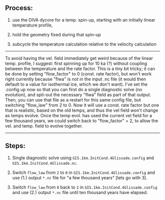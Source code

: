 Process:
--------

1) use the DIVA dycore for a temp. spin-up, starting with an initially linear
temperature profile, 

2) hold the geometry fixed during that spin-up 

3) subcycle the temperature calculation relative to the velocity calculation


-------------------------------------------------------------------------------


To avoid having the vel. field immediately get weird because of the linear temp.
profile, I suggest: first spinning up for 10 ka (?) without coupling between
the temperature and the rate factor.  This is a tiny bit tricky; it can be done
by setting "flow_factor" to 0 (const. rate factor), but won't work right
currently because "flwa" is not in the input .nc file (it would then default to
a value for isothermal ice, which we don't want).  I've set the .config up now
so that you can first do a single diagnostic solve (no evolution), and spit-out
the necessary "flwa" field as part of that output. Then, you can use that file
as a restart for this same config file, but switching "flow_law" from 2 to 0.
Now it will use a const.  rate factor but one that is realistic, based on the
old temps, and thus the vel field won't change as temps evolve.  Once the temp
evol. has used the current vel field for a few thousand years, we could switch
back to "flow_factor" = 2, to allow the vel. and temp. field to evolve
together.

--------------------------------------------------------------------------------

Steps:
------

1. Single diagnostic solve using `GIS.1km.InitCond.4Glissade.config` and `
GIS.1km.InitCond.4Glissade.nc`. 

2. Switch `flow_law` from `2` to `0` in `GIS.1km.InitCond.4Glissade.config` and
use (1.) output `*.nc` file for "a few thousand years" [lets go with 3]. 

3. Switch `flow_law` from `0` back to `2` in `GIS.1km.InitCond.4Glissade.config`
and use (2.) output `*.nc` file until ten thousand years have elapsed. 
